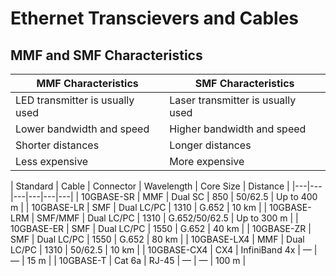 # Ethernet Transcievers and Cables

## MMF and SMF Characteristics

| MMF Characteristics |  SMF Characteristics |
|---|---|
| LED transmitter is usually used|Laser transmitter is usually used  |
| Lower bandwidth and speed | Higher bandwidth and speed |
| Shorter distances | Longer distances |
| Less expensive | More expensive |

| Standard | Cable | Connector | Wavelength
	 | Core Size | Distance |
|---|---|---|---|---|---|
| 10GBASE-SR | MMF | Dual SC | 850 | 50/62.5 | Up to 400 m |
| 10GBASE-LR | SMF | Dual LC/PC | 1310 | G.652 | 10 km |
| 10GBASE-LRM | SMF/MMF | Dual LC/PC | 1310 | G.652/50/62.5 | Up to 300 m |
| 10GBASE-ER | SMF | Dual LC/PC | 1550 | G.652 | 40 km |
| 10GBASE-ZR | SMF | Dual LC/PC | 1550 | G.652 | 80 km |
| 10GBASE-LX4 | MMF | Dual LC/PC | 1310 | 50/62.5 | 10 km |
| 10GBASE-CX4 | CX4 | InfiniBand 4x | — | — | 15 m |
| 10GBASE-T | Cat 6a | RJ-45 | — | — | 100 m |
